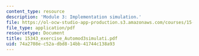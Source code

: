 ```yaml
---
content_type: resource
description: 'Module 3: Implementation simulation.'
file: https://ol-ocw-studio-app-production.s3.amazonaws.com/courses/15-343-managing-transformations-in-work-organizations-and-society-spring-2002/74a2708ec52adbd814bb41744c138a93_15343_exercise_Automod3simulati.pdf
file_type: application/pdf
resourcetype: Document
title: 15343_exercise_Automod3simulati.pdf
uid: 74a2708e-c52a-dbd8-14bb-41744c138a93
---
```

